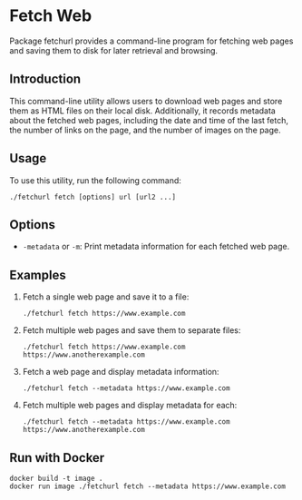 # Fetch Web

Package fetchurl provides a command-line program for fetching web pages and saving them to disk for later retrieval and browsing.

## Introduction

This command-line utility allows users to download web pages and store them as HTML files on their local disk. Additionally, it records metadata about the fetched web pages, including the date and time of the last fetch, the number of links on the page, and the number of images on the page.

## Usage

To use this utility, run the following command:

    ./fetchurl fetch [options] url [url2 ...]

## Options

- `-metadata` or `-m`: Print metadata information for each fetched web page.

## Examples

1. Fetch a single web page and save it to a file:

    `./fetchurl fetch https://www.example.com`

2. Fetch multiple web pages and save them to separate files:

    `./fetchurl fetch https://www.example.com https://www.anotherexample.com`

3. Fetch a web page and display metadata information:

    `./fetchurl fetch --metadata https://www.example.com`

4. Fetch multiple web pages and display metadata for each:

    `./fetchurl fetch --metadata https://www.example.com https://www.anotherexample.com`

## Run with Docker

```
docker build -t image .
docker run image ./fetchurl fetch --metadata https://www.example.com
```
